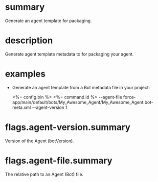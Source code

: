 # summary

Generate an agent template for packaging.

# description

Generate agent template metadata to for packaging your agent.

# examples

- Generate an agent template from a Bot metadata file in your project:

  <%= config.bin %> <%= command.id %> --agent-file force-app/main/default/bots/My_Awesome_Agent/My_Awesome_Agent.bot-meta.xml --agent-version 1

# flags.agent-version.summary

Version of the Agent (botVersion).

# flags.agent-file.summary

The relative path to an Agent (Bot) file.
